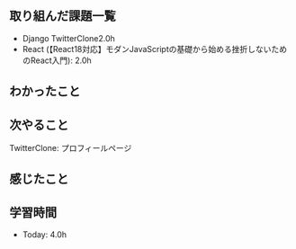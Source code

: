 ## 取り組んだ課題一覧
- Django TwitterClone2.0h
- React (【React18対応】モダンJavaScriptの基礎から始める挫折しないためのReact入門): 2.0h

## わかったこと  
## 次やること
TwitterClone: プロフィールページ

## 感じたこと

## 学習時間
- Today: 4.0h